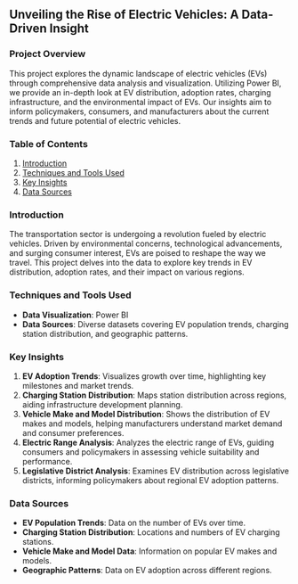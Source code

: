 ## Unveiling the Rise of Electric Vehicles: A Data-Driven Insight

### Project Overview
This project explores the dynamic landscape of electric vehicles (EVs) through comprehensive data analysis and visualization. Utilizing Power BI, we provide an in-depth look at EV distribution, adoption rates, charging infrastructure, and the environmental impact of EVs. Our insights aim to inform policymakers, consumers, and manufacturers about the current trends and future potential of electric vehicles.

### Table of Contents
1. [Introduction](#introduction)
2. [Techniques and Tools Used](#techniques-and-tools-used)
3. [Key Insights](#key-insights)
4. [Data Sources](#data-sources)

### Introduction
The transportation sector is undergoing a revolution fueled by electric vehicles. Driven by environmental concerns, technological advancements, and surging consumer interest, EVs are poised to reshape the way we travel. This project delves into the data to explore key trends in EV distribution, adoption rates, and their impact on various regions.

### Techniques and Tools Used
- **Data Visualization**: Power BI
- **Data Sources**: Diverse datasets covering EV population trends, charging station distribution, and geographic patterns.

### Key Insights
1. **EV Adoption Trends**: Visualizes growth over time, highlighting key milestones and market trends.
2. **Charging Station Distribution**: Maps station distribution across regions, aiding infrastructure development planning.
3. **Vehicle Make and Model Distribution**: Shows the distribution of EV makes and models, helping manufacturers understand market demand and consumer preferences.
4. **Electric Range Analysis**: Analyzes the electric range of EVs, guiding consumers and policymakers in assessing vehicle suitability and performance.
5. **Legislative District Analysis**: Examines EV distribution across legislative districts, informing policymakers about regional EV adoption patterns.

### Data Sources
- **EV Population Trends**: Data on the number of EVs over time.
- **Charging Station Distribution**: Locations and numbers of EV charging stations.
- **Vehicle Make and Model Data**: Information on popular EV makes and models.
- **Geographic Patterns**: Data on EV adoption across different regions.
